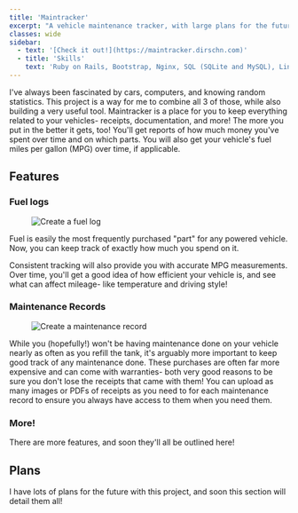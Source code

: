 ```yaml
---
title: 'Maintracker'
excerpt: "A vehicle maintenance tracker, with large plans for the future"
classes: wide
sidebar:
  - text: '[Check it out!](https://maintracker.dirschn.com)'
  - title: 'Skills'
    text: 'Ruby on Rails, Bootstrap, Nginx, SQL (SQLite and MySQL), Linux Server Administration'
---
```


I've always been fascinated by cars, computers, and knowing random statistics. This project is a way for me to combine
all 3 of those, while also building a very useful tool. Maintracker is a place for you to keep everything
related to your vehicles- receipts, documentation, and more! The more you put in the better it gets, too! You'll get
reports of how much money you've spent over time and on which parts. You will also get your vehicle's fuel
miles per gallon (MPG) over time, if applicable.

## Features

### Fuel logs
<figure style="width: 400px; margin-top: 0px;" class="align-right">
  <img src="{{ site.url }}{{ site.baseurl }}/assets/images/maintracker/create-fuel-log.png" alt="Create a fuel log">
</figure>


Fuel is easily the most frequently purchased "part" for any powered vehicle. Now, you can keep track of exactly how much
you spend on it.

Consistent tracking will also provide you with accurate MPG measurements. Over time, you'll get a good idea of how
efficient your vehicle is, and see what can affect mileage- like temperature and driving style!

### Maintenance Records
<figure style="width: 400px; margin-top: 0px; margin-bottom: 0px;" class="align-left">
  <img src="{{ site.url }}{{ site.baseurl }}/assets/images/maintracker/create-maintenance-record.png" alt="Create a maintenance record">
</figure>

While you (hopefully!) won't be having maintenance done on your vehicle nearly as often as you refill the tank, it's
arguably more important to keep good track of any maintenance done. These purchases are often far more expensive and
can come with warranties- both very good reasons to be sure you don't lose the receipts that came with them! You can
upload as many images or PDFs of receipts as you need to for each maintenance record to ensure you always have access
to them when you need them.

### More!
There are more features, and soon they'll all be outlined here!

## Plans

I have lots of plans for the future with this project, and soon this section will detail them all!
